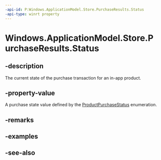 ----api-id: P:Windows.ApplicationModel.Store.PurchaseResults.Status
-api-type: winrt property
---<!-- Property syntaxpublic Windows.ApplicationModel.Store.ProductPurchaseStatus Status { get; }--># Windows.ApplicationModel.Store.PurchaseResults.Status## -descriptionThe current state of the purchase transaction for an in-app product.## -property-valueA purchase state value defined by the [ProductPurchaseStatus](productpurchasestatus.md) enumeration.## -remarks## -examples## -see-also